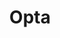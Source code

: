 ---
title: Opta
description: A secure, easy-to-use micro PLC with Industrial IoT capabilities.
businessUnit: pro
anchor: opta-family
---